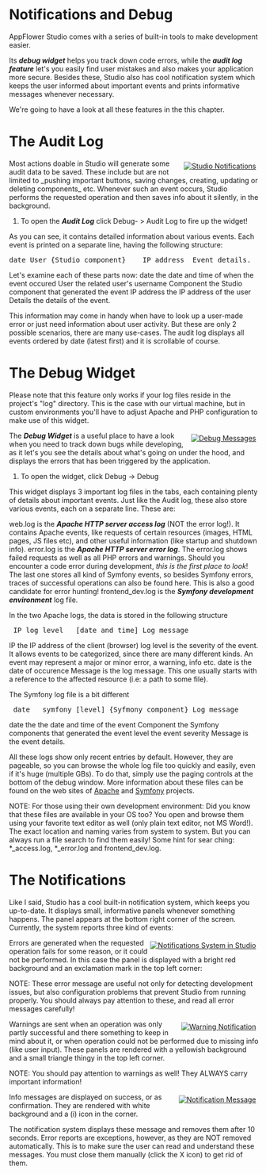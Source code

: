 # Notifications and Debug
AppFlower Studio comes with a series of built-in tools to make development easier.  

Its ***debug widget*** helps you track down code errors, while the ***audit log feature*** let's you easily find user mistakes and also makes your application more secure. Besides these, Studio also has cool notification system which keeps the user informed about important events and prints informative messages whenever necessary. 

We're going to have a look at all these features in the this chapter. 


# The Audit Log
<div class="image_medium" style="float:right;"><a href="/uploads/book/notifications/studio_notifications.png" rel="prettyPhoto" title=""><img alt="Studio Notifications" src="/uploads/book/notifications/studio_notifications.png" hspace="5" vspace="5"></a></div> 
Most actions doable in Studio will generate some audit data to be saved. These include but are not limited to _pushing important buttons, saving changes, creating, updating or deleting components_ etc. Whenever such an event occurs, Studio performs the requested operation and then saves info about it silently, in the background. 

1. To open the ***Audit Log*** click Debug- > Audit Log to fire up the widget! 

As you can see, it contains detailed information about various events. Each event is printed on a separate line, having the following structure:

<pre class="code">
date User {Studio component}	IP address	Event details.
</pre>

Let's examine each of these parts now:
date the date and time of when the event occured
User the related user's username
Component the Studio component that generated the event
IP address the IP address of the user
Details the details of the event.

This information may come in handy when have to look up a user-made error or just need information about user activity. But these are only 2 possible scenarios, there are many use-cases. The audit log displays all events ordered by date (latest first) and it is scrollable of course.


# The Debug Widget

<p class="warning">Please note that this feature only works if your log files reside in the project's "log" directory. This is the case with our virtual machine, but in custom environments you'll have to adjust Apache and PHP configuration to make use of this widget.

<div class="image_medium" style="float:right;"><a href="/uploads/book/notifications/studio_debug.png" rel="prettyPhoto" title=""><img alt="Debug Messages" src="/uploads/book/notifications/studio_debug.png" hspace="5" vspace="5"></a></div> 

The ***Debug Widget*** is a useful place to have a look when you need to track down bugs while developing, as it let's you see the details about what's going on under the hood, and displays the errors that has been triggered by the application.

1. To open the widget, click Debug -> Debug

This widget displays 3 important log files in the tabs, each containing plenty of details about important events. Just like the Audit log, these also store various events, each on a separate line. These are:

web.log is the ***Apache HTTP server access log*** (NOT the error log!). It contains Apache events, like requests of certain resources (images, HTML pages, JS files etc), and other useful information (like startup and shutdown info).
error.log is the ***Apache HTTP server error log***. The error.log shows failed requests as well as all PHP errors and warnings. Should you encounter a code error during development, _this is the first place to look_! The last one stores all kind of Symfony events, so besides Symfony errors, traces of successful operations can also be found here. This is also a good candidate for error hunting!
frontend_dev.log is the ***Symfony development environment*** log file.

In the two Apache logs, the data is stored in the following structure

<pre class="code">
 IP	log level 	[date and time]	Log message
</pre>

IP the IP address of the client (browser)
log level is the severity of the event. It allows events to be categorized, since there are many different kinds. An event may represent a major or minor error, a warning, info etc.
date is the date of occurence
Message is the log message. This one usually starts with a reference to the affected resource (i.e: a path to some file).

The Symfony log file is a bit different

<pre class="code">
 date	symfony	[level]	{Syfmony component}	Log message
</pre>

date	the the date and time of the event
Component the Symfony components that generated the event
level the event severity
Message is the event details.

All these logs show only recent entries by default. However, they are pageable, so you can browse the whole log file too quickly and easily, even if it's huge (multiple GBs). To do that, simply use the paging controls at the bottom of the debug window. More information about these files can be found on the web sites of <a href="http://httpd.apache.org/docs/2.2/logs.html">Apache</a> and <a href="http://www.symfony-project.org/gentle-introduction/1_4/en/16-Application-Management-Tools#chapter_16_sub_symfony_logs">Symfony</a> projects.

NOTE: For those using their own development environment: Did you know that these files are available in your OS too? You open and browse them using your favorite text editor as well (only plain text editor, not MS Word!). The exact location and naming varies from system to system. But you can always run a file search to find them easily!  Some hint for sear
ching: *_access.log, *_error.log and frontend_dev.log.

# The Notifications
Like I said, Studio has a cool built-in notification system, which keeps you up-to-date. It displays small, informative panels whenever something happens. The panel appears at the bottom right corner of the screen. Currently, the system reports three kind of events:

<div class="image_medium" style="float:right;"><a href="/uploads/book/notifications/studio_notification_popup.png" rel="prettyPhoto" title=""><img alt="Notifications System in Studio" src="/uploads/book/notifications/studio_notification_popup.png" hspace="5" vspace="5"></a></div> 
Errors are generated when the requested operation fails for some reason, or it could not be performed. In this case the panel is displayed with a bright red background and an exclamation mark in the top left corner:

NOTE: These error message are useful not only for detecting development issues, but also configuration problems that prevent Studio from running properly. You should always pay attention to these, and read all error messages carefully!

<div class="image_medium" style="float:right;"><a href="/uploads/book/notifications/studio_warning_message.png" rel="prettyPhoto" title=""><img alt="Warning Notification" src="/uploads/book/notifications/studio_warning_message.png" hspace="5" vspace="5"></a></div> 
Warnings are sent when an operation was only partly successful and there something to keep in mind about it, or when operation could not be performed due to missing info (like user input). These panels are rendered with a yellowish background and a small triangle thingy in the top left corner.

NOTE: You should pay attention to warnings as well! They ALWAYS carry important information!

<div class="image_medium" style="float:right;"><a href="/uploads/book/notifications/studio_system_message.png" rel="prettyPhoto" title=""><img alt="Notification Message" src="/uploads/book/notifications/studio_system_message.png" hspace="5" vspace="5"></a></div> 
Info messages are displayed on success, or as confirmation. They are rendered with white background and a (i) icon in the corner.

The notification system displays these message and removes them after 10 seconds. Error reports are exceptions, however, as they are NOT removed automatically. This is to make sure the user can read and understand these messages. You must close them manually (click the X icon) to get rid of them.
